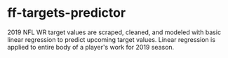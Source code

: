 # ff-targets-predictor

2019 NFL WR target values are scraped, cleaned, and modeled with basic linear regression to predict upcoming target values. Linear regression is applied to entire body of a player's work for 2019 season.
